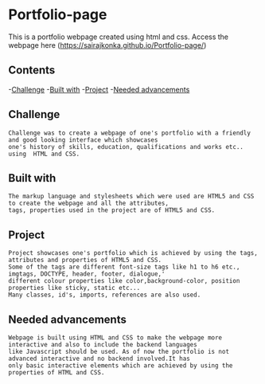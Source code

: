 # Portfolio-page
This is a portfolio webpage created using html and css.
Access the webpage here (https://sairajkonka.github.io/Portfolio-page/)
## Contents
-[Challenge](#Challenge)
-[Built with](#Built_with)
-[Project](#Project)
-[Needed advancements](#Needed_advancements)

## Challenge
    Challenge was to create a webpage of one's portfolio with a friendly and good looking interface which showcases 
    one's history of skills, education, qualifications and works etc.. using  HTML and CSS.

## Built with
    The markup language and stylesheets which were used are HTML5 and CSS to create the webpage and all the attributes,
    tags, properties used in the project are of HTML5 and CSS.
 
## Project
    Project showcases one's portfolio which is achieved by using the tags, attributes and properties of HTML5 and CSS.
    Some of the tags are different font-size tags like h1 to h6 etc., imgtags, DOCTYPE, header, footer, dialogue,'
    different colour properties like color,background-color, position properties like sticky, static etc...
    Many classes, id's, imports, references are also used.
    
## Needed advancements
    Webpage is built using HTML and CSS to make the webpage more interactive and also to include the backend languages 
    like Javascript should be used. As of now the portfolio is not advanced interactive and no backend involved.It has 
    only basic interactive elements which are achieved by using the properties of HTML and CSS.
    
    
